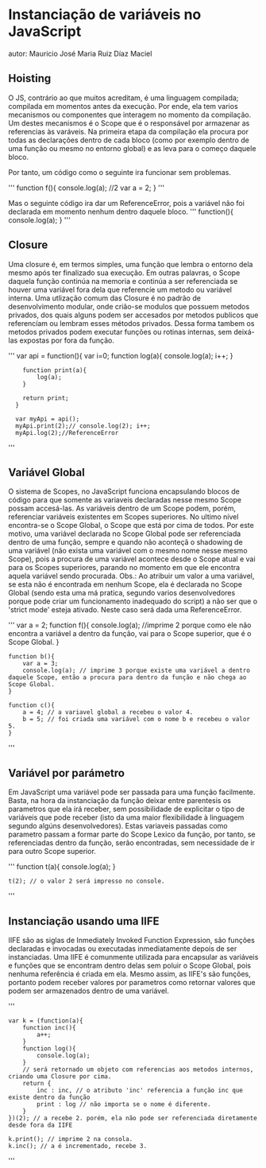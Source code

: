 # Instanciação de variáveis no JavaScript

autor: Mauricio José Maria Ruiz Díaz Maciel

## Hoisting
  O JS, contrário ao que muitos acreditam, é uma linguagem compilada; compilada em momentos antes da execução. Por ende, ela tem varios mecanismos ou componentes que interagem no momento da compilação. Um destes mecanismos é o Scope que é o responsável por armazenar as referencias às varáveis. Na primeira etapa da compilação ela procura por todas as declarações dentro de cada bloco (como por exemplo dentro de uma função ou mesmo no entorno global) e as leva para o começo daquele bloco.

  Por tanto, um código como o seguinte ira funcionar sem problemas.

  '''
  	function f(){
  		console.log(a); //2
  		var a = 2;
  	}
  '''

  Mas o seguinte código ira dar um ReferenceError, pois a variável não foi declarada em momento nenhum dentro daquele bloco.
  '''
  	function(){
  		console.log(a);
  	}
  '''

  ## Closure
  Uma closure é, em termos simples, uma função que lembra o entorno dela mesmo após ter finalizado sua execução. Em outras palavras, o Scope daquela função continúa na memoria e continúa a ser referenciada se houver uma variável fora dela que referencíe um metodo ou variável interna. Uma utlização comum das Closure é no padrão de desenvolvimento modular, onde crião-se modulos que possuem metodos privados, dos quais alguns podem ser accesados por metodos publicos que referencíam ou lembram esses métodos privados. Dessa forma tambem os metodos privados podem executar funções ou rotinas internas, sem deixá-las expostas por fora da função.

  '''
  	var api = function(){
  		var i=0;
  		function log(a){
	  		console.log(a);
	  		i++;
	  	}

	  	function print(a){
	  		log(a);
	  	}

	  	return print;
	  }

	  var myApi = api();
	  myApi.print(2);// console.log(2); i++;
	  myApi.log(2);//ReferenceError
  '''

  ## Variável Global
  O sistema de Scopes, no JavaScript funciona encapsulando blocos de código para que somente as variaveis declaradas nesse mesmo Scope possam accesá-las. As variáveis dentro de um Scope podem, porém, referenciar variáveis existentes em Scopes superiores. No ultimo nível encontra-se o Scope Global, o Scope que está por cima de todos. Por este motivo, uma variável declarada no Scope Global pode ser referenciada dentro de uma função, sempre e quando não aconteçã o shadowing de uma variável (não exista uma variável com o mesmo nome nesse mesmo Scope), pois a procura de uma variável acontece desde o Scope atual e vai para os Scopes superiores, parando no momento em que ele encontra aquela variável sendo procurada.
  Obs.: Ao atribuir um valor a uma variável, se esta não é encontrada em nenhum Scope, ela é declarada no Scope Global (sendo esta uma má pratica, segundo varios desenvolvedores porque pode criar um funcionamento inadequado do script) a não ser que o 'strict mode' esteja ativado. Neste caso será dada uma ReferenceError.

  '''
  	var a = 2;
  	function f(){
  		console.log(a); //imprime 2 porque como ele não encontra a variável a dentro da função, vai para o Scope superior, que é o Scope Global.
	}

	function b(){
		var a = 3;
		console.log(a); // imprime 3 porque existe uma variável a dentro daquele Scope, então a procura para dentro da função e não chega ao Scope Global.
	}

	function c(){
		a = 4; // a variavel global a recebeu o valor 4.
		b = 5; // foi criada uma variável com o nome b e recebeu o valor 5.
	}
  '''

  ## Variável por parámetro
  Em JavaScript uma variável pode ser passada para uma função facilmente. Basta, na hora da instanciação da função deixar entre parentesis os parametros que ela irá receber, sem possibilidade de explicitar o tipo de variáveis que pode receber (isto da uma maior flexibilidade à linguagem segundo algúns desenvolvedores). Estas variaveis passadas como parametro passam a formar parte do Scope Lexico da função, por tanto, se referenciadas dentro da função, serão encontradas, sem necessidade de ir para outro Scope superior.

  '''
  	function t(a){
  		console.log(a);
	}

	t(2); // o valor 2 será impresso no console.
  '''

  ## Instanciação usando uma IIFE
  IIFE são as siglas de Inmediately Invoked Function Expression, são funções declaradas e invocadas ou executadas inmediatamente depois de ser instanciadas. Uma IIFE é comunmente utilizada para encapsular as variáveis e funções que se encontram dentro delas sem poluir o Scope Global, pois nenhuma referência é criada em ela. Mesmo assim, as IIFE's são funções, portanto podem receber valores por parametros como retornar valores que podem ser armazenados dentro de uma variável.

  '''

  	var k = (function(a){
  		function inc(){
	  		a++;
	  	}
	  	function log(){
	  		console.log(a);
	  	}
	  	// será retornado um objeto com referencias aos metodos internos, criando uma Closure por cima.
	  	return {
	  		inc : inc, // o atributo 'inc' referencia a função inc que existe dentro da função
	  		print : log // não importa se o nome é diferente.
	  	}
	})(2); // a recebe 2. porém, ela não pode ser referenciada diretamente desde fora da IIFE

	k.print(); // imprime 2 na consola.
	k.inc(); // a é incrementado, recebe 3.

  '''